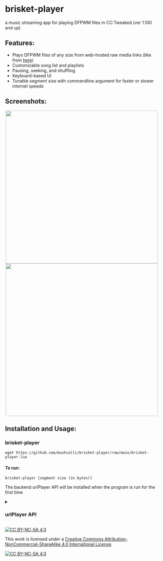 # brisket-player
a music streaming app for playing DFPWM files in CC:Tweaked (ver 1.100 and up)

## Features:
- Plays DFPWM files of any size from web-hosted raw media links (like from [here](https://github.com/mushcalli/computercraft/tree/main/dfpwm-files/music))
- Customizable song list and playlists
- Pausing, seeking, and shuffling
- Keyboard-based UI
- Tunable segment size with commandline argument for faster or slower internet speeds

## Screenshots:
<p align="middle">
  <img src=https://github.com/user-attachments/assets/2f4c5171-b27b-4693-8e38-100f69db524e width="500" />
  <img src=https://github.com/user-attachments/assets/eb554b3a-6ea9-459a-a092-57b757ed31aa width="500" />
</p>

## Installation and Usage:
### brisket-player
`wget https://github.com/mushcalli/brisket-player/raw/main/brisket-player.lua`

#### To run:

`brisket-player [segment size (in bytes)]`

The backend urlPlayer API will be installed when the program is run for the first time
<details>
<summary><h3>urlPlayer API</h3></summary>

`wget https://github.com/mushcalli/brisket-player/raw/main/url-player.lua`

#### To import in Lua:
```lua
local urlPlayer = require("url-player")
```
#### To use:
```lua
urlPlayer.chunkSize
```
Segment size value (default 8192)<br><br>

```lua
urlPlayer.playFromUrl(string audioUrl, string interruptEvent, string chunkQueuedEvent = nil, int startOffset = 0, bool usePartialRequests = nil, int audioByteLength = nil)
```
Plays the DFPWM file at audioUrl, in segments if the source accepts partial GET requests, or in a single request if not
- returns true on interrupt, false otherwise
- chunkQueuedEvent: optional, if given will emit a dataless OS event with this name every time a new segment of audio is queued to the speaker
- startOffset: optional, if given will start playback from the startOffset'th byte of the file
- usePartialRequests: optional, usually found via an internal urlPlayer.pollUrl() call, but if given will skip the call and use the given value for efficiency when audioUrl has already been polled externally
- audioByteLength: optional, see above
<br><br>

```lua
urlPlayer.pollUrl(string audioUrl)
```
Polls audioUrl for whether it supports partial GET requests, and if it does also polls the length of the file at audioUrl in bytes
- returns (bool supportsPartialRequests, int audioByteLength)
  - (false, nil) if partial requests not supported
  - nil if error (invalid url/get failed)
</details>

[![CC BY-NC-SA 4.0][cc-by-nc-sa-shield]][cc-by-nc-sa]

This work is licensed under a
[Creative Commons Attribution-NonCommercial-ShareAlike 4.0 International License][cc-by-nc-sa].

[![CC BY-NC-SA 4.0][cc-by-nc-sa-image]][cc-by-nc-sa]

[cc-by-nc-sa]: http://creativecommons.org/licenses/by-nc-sa/4.0/
[cc-by-nc-sa-image]: https://licensebuttons.net/l/by-nc-sa/4.0/88x31.png
[cc-by-nc-sa-shield]: https://img.shields.io/badge/License-CC%20BY--NC--SA%204.0-lightgrey.svg
